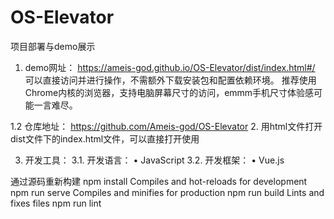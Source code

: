# OS-Elevator

项目部署与demo展示

1. demo网址：
https://ameis-god.github.io/OS-Elevator/dist/index.html#/
可以直接访问并进行操作，不需额外下载安装包和配置依赖环境。
推荐使用Chrome内核的浏览器，支持电脑屏幕尺寸的访问，emmm手机尺寸体验感可能一言难尽。


1.2 仓库地址：
https://github.com/Ameis-god/OS-Elevator
2. 用html文件打开
dist文件下的index.html文件，可以直接打开使用


3. 开发工具：
3.1. 开发语言：
•	JavaScript
3.2. 开发框架：
•	Vue.js



通过源码重新构建
npm install
Compiles and hot-reloads for development
npm run serve
Compiles and minifies for production
npm run build
Lints and fixes files
npm run lint
